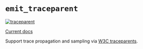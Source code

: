 # `emit_traceparent`

[![traceparent](https://github.com/emit-rs/emit/actions/workflows/traceparent.yml/badge.svg)](https://github.com/emit-rs/emit/actions/workflows/traceparent.yml)

[Current docs](https://docs.rs/emit_traceparent/0.11.0/emit_traceparent/index.html)

Support trace propagation and sampling via [W3C traceparents](https://www.w3.org/TR/trace-context/).
